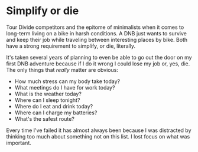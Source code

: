 # Simplify or die

Tour Divide competitors and the epitome of minimalists when it comes to long-term living on a bike in harsh conditions. A DNB just wants to survive and keep their job while traveling between interesting places by bike. Both have a strong requirement to simplify, or die, literally.

It's taken several years of planning to even be able to go out the door on my first DNB adventure because if I do it wrong I could lose my job or, yes, die. The only things that *really* matter are obvious:

* How much stress can my body take today?
* What meetings do I have for work today?
* What is the weather today?
* Where can I sleep tonight?
* Where do I eat and drink today?
* Where can I charge my batteries?
* What's the safest route?

Every time I've failed it has almost always been because I was distracted by thinking too much about something not on this list. I lost focus on what was important.
